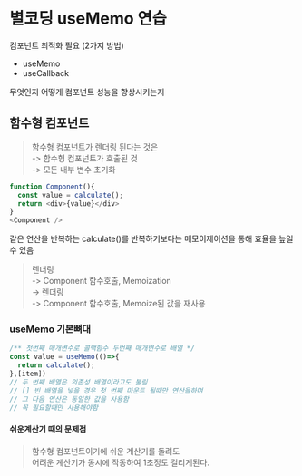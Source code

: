 # 별코딩 useMemo 연습
컴포넌트 최적화 필요 (2가지 방법)
* useMemo
* useCallback

무엇인지 어떻게 컴포넌트 성능을 향상시키는지

## 함수형 컴포넌트
>함수형 컴포넌트가 렌더링 된다는 것은   
-> 함수형 컴포넌트가 호출된 것   
-> 모든 내부 변수 초기화   
```js
function Component(){
  const value = calculate();
  return <div>{value}</div>
}
<Component />
```

같은 연산을 반복하는 calculate()를 반복하기보다는
메모이제이션을 통해 효율을 높일 수 있음

>렌더링   
-> Component 함수호출, Memoization   
-> 렌더링   
-> Component 함수호출, Memoize된 값을 재사용   

### useMemo 기본뼈대
```js
/** 첫번째 매개변수로 콜백함수 두번째 매개변수로 배열 */
const value = useMemo(()=>{
  return calculate();
},[item])
// 두 번째 배열은 의존성 배열이라고도 불림
// [] 빈 배열을 넣을 경우 첫 번째 마운트 될때만 연산을하며
// 그 다음 연산은 동일한 값을 사용함
// 꼭 필요할때만 사용해야함
```

#### 쉬운계산기 때의 문제점
>함수형 컴포넌트이기에 쉬운 계산기를 돌려도   
어려운 계산기가 동시에 작동하여 1초정도 걸리게된다.
